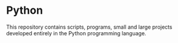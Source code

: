 # Python

This repository contains scripts, programs, small and large projects developed entirely in the Python programming language.
